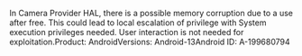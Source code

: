In Camera Provider HAL, there is a possible memory corruption due to a use after free. This could lead to local escalation of privilege with System execution privileges needed. User interaction is not needed for exploitation.Product: AndroidVersions: Android-13Android ID: A-199680794
